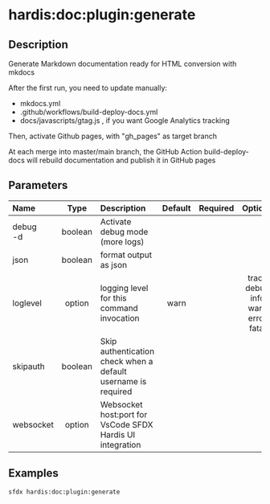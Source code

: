 <!-- This file has been generated with command 'sfdx hardis:doc:plugin:generate'. Please do not update it manually or it may be overwritten -->
# hardis:doc:plugin:generate

## Description

Generate Markdown documentation ready for HTML conversion with mkdocs

After the first run, you need to update manually:

- mkdocs.yml
- .github/workflows/build-deploy-docs.yml
- docs/javascripts/gtag.js , if you want Google Analytics tracking

Then, activate Github pages, with "gh_pages" as target branch

At each merge into master/main branch, the GitHub Action build-deploy-docs will rebuild documentation and publish it in GitHub pages


## Parameters

| Name         |  Type   | Description                                                   | Default | Required |                        Options                        |
|:-------------|:-------:|:--------------------------------------------------------------|:-------:|:--------:|:-----------------------------------------------------:|
| debug<br/>-d | boolean | Activate debug mode (more logs)                               |         |          |                                                       |
| json         | boolean | format output as json                                         |         |          |                                                       |
| loglevel     | option  | logging level for this command invocation                     |  warn   |          | trace<br/>debug<br/>info<br/>warn<br/>error<br/>fatal |
| skipauth     | boolean | Skip authentication check when a default username is required |         |          |                                                       |
| websocket    | option  | Websocket host:port for VsCode SFDX Hardis UI integration     |         |          |                                                       |

## Examples

```shell
sfdx hardis:doc:plugin:generate
```



